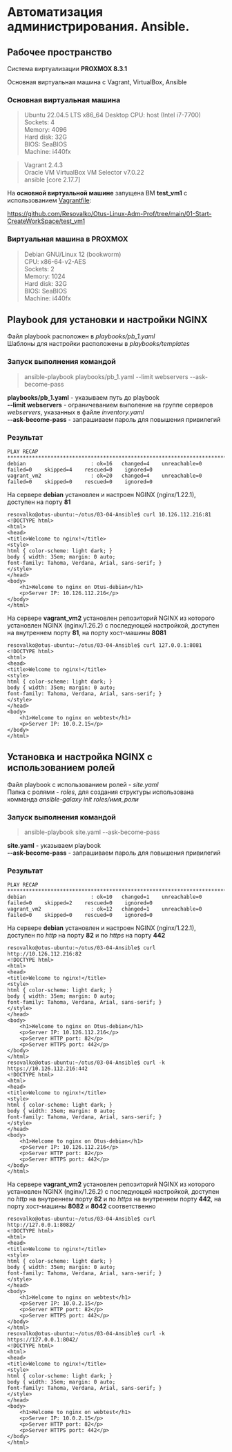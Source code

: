 # Автоматизация администрирования. Ansible.

## Рабочее пространство
Система виртуализации **PROXMOX 8.3.1**

Основная виртуальная машина с Vagrant, VirtualBox, Ansible  
### Основная виртуальная машина
> Ubuntu 22.04.5 LTS x86_64 Desktop
> CPU: host (Intel i7-7700)  
> Sockets: 4  
> Memory: 4096  
> Hard disk: 32G  
> BIOS: SeaBIOS  
> Machine: i440fx  

> Vagrant 2.4.3  
> Oracle VM VirtualBox VM Selector v7.0.22  
> ansible [core 2.17.7]  


На **основной виртуальной машине** запущена ВМ **test_vm1** с использованием [Vagrantfile](Vagrantfile1):  

https://github.com/Resovalko/Otus-Linux-Adm-Prof/tree/main/01-Start-CreateWorkSpace/test_vm1

### Виртуальная машина в **PROXMOX**
> Debian GNU/Linux 12 (bookworm)  
> CPU: x86-64-v2-AES  
> Sockets: 2  
> Memory: 1024  
> Hard disk: 32G  
> BIOS: SeaBIOS  
> Machine: i440fx  

## Playbook для установки и настройки NGINX
Файл playbook расположен в *playbooks/pb_1.yaml*  
Шаблоны для настройки расположены в *playbooks/templates*  

### Запуск выполнения командой
> ansible-playbook playbooks/pb_1.yaml --limit webservers --ask-become-pass  

**playbooks/pb_1.yaml** - указываем путь до playbook  
**--limit webservers** - ограничеванием выполение на группе серверов *webservers*, указанных в файле *inventory.yaml*  
**--ask-become-pass** - запрашиваем пароль для повышения привилегий  

### Результат

```
PLAY RECAP *********************************************************************************************
debian                     : ok=16   changed=4    unreachable=0    failed=0    skipped=4    rescued=0    ignored=0   
vagrant_vm2                : ok=20   changed=4    unreachable=0    failed=0    skipped=0    rescued=0    ignored=0 
```
На сервере **debian** установлен и настроен NGINX (nginx/1.22.1), доступен на порту **81**  
```
resovalko@otus-ubuntu:~/otus/03-04-Ansible$ curl 10.126.112.216:81
<!DOCTYPE html>
<html>
<head>
<title>Welcome to nginx!</title>
<style>
html { color-scheme: light dark; }
body { width: 35em; margin: 0 auto;
font-family: Tahoma, Verdana, Arial, sans-serif; }
</style>
</head>
<body>
    <h1>Welcome to nginx on Otus-debian</h1>
    <p>Server IP: 10.126.112.216</p>
</body>
</html>
```
На сервере **vagrant_vm2** установлен репозиторий NGINX из которого установлен NGINX (nginx/1.26.2) с последующей настройкой, доступен на внутреннем порту **81**, на порту хост-машины **8081**  
```
resovalko@otus-ubuntu:~/otus/03-04-Ansible$ curl 127.0.0.1:8081
<!DOCTYPE html>
<html>
<head>
<title>Welcome to nginx!</title>
<style>
html { color-scheme: light dark; }
body { width: 35em; margin: 0 auto;
font-family: Tahoma, Verdana, Arial, sans-serif; }
</style>
</head>
<body>
    <h1>Welcome to nginx on webtest</h1>
    <p>Server IP: 10.0.2.15</p>
</body>
</html>
```  

## Установка и настройка NGINX с использованием ролей  
Файл playbook с использованием ролей - *site.yaml*  
Папка с ролями - *roles*, для создания структуры использована комманда *ansible-galaxy init roles/имя_роли*

### Запуск выполнения командой
> ansible-playbook site.yaml --ask-become-pass  

**site.yaml** - указываем playbook  
**--ask-become-pass** - запрашиваем пароль для повышения привилегий  

### Результат
```
PLAY RECAP **************************************************************************************************************************
debian                     : ok=10   changed=1    unreachable=0    failed=0    skipped=2    rescued=0    ignored=0   
vagrant_vm2                : ok=12   changed=1    unreachable=0    failed=0    skipped=0    rescued=0    ignored=0   
```
На сервере **debian** установлен и настроен NGINX (nginx/1.22.1), доступен по *http* на порту **82** и по *https* на порту **442**
```
resovalko@otus-ubuntu:~/otus/03-04-Ansible$ curl http://10.126.112.216:82
<!DOCTYPE html>
<html>
<head>
<title>Welcome to nginx!</title>
<style>
html { color-scheme: light dark; }
body { width: 35em; margin: 0 auto;
font-family: Tahoma, Verdana, Arial, sans-serif; }
</style>
</head>
<body>
    <h1>Welcome to nginx on Otus-debian</h1>
    <p>Server IP: 10.126.112.216</p>
    <p>Server HTTP port: 82</p>
    <p>Server HTTPS port: 442</p>
</body>
</html>
resovalko@otus-ubuntu:~/otus/03-04-Ansible$ curl -k https://10.126.112.216:442
<!DOCTYPE html>
<html>
<head>
<title>Welcome to nginx!</title>
<style>
html { color-scheme: light dark; }
body { width: 35em; margin: 0 auto;
font-family: Tahoma, Verdana, Arial, sans-serif; }
</style>
</head>
<body>
    <h1>Welcome to nginx on Otus-debian</h1>
    <p>Server IP: 10.126.112.216</p>
    <p>Server HTTP port: 82</p>
    <p>Server HTTPS port: 442</p>
</body>
</html>
```
На сервере **vagrant_vm2** установлен репозиторий NGINX из которого установлен NGINX (nginx/1.26.2) с последующей настройкой, доступен по *http* на внутреннем порту **82** и по *https* на внутреннем порту **442**, на порту хост-машины **8082** и **8042** соответственно
```
resovalko@otus-ubuntu:~/otus/03-04-Ansible$ curl http://127.0.0.1:8082/
<!DOCTYPE html>
<html>
<head>
<title>Welcome to nginx!</title>
<style>
html { color-scheme: light dark; }
body { width: 35em; margin: 0 auto;
font-family: Tahoma, Verdana, Arial, sans-serif; }
</style>
</head>
<body>
    <h1>Welcome to nginx on webtest</h1>
    <p>Server IP: 10.0.2.15</p>
    <p>Server HTTP port: 82</p>
    <p>Server HTTPS port: 442</p>
</body>
</html>
resovalko@otus-ubuntu:~/otus/03-04-Ansible$ curl -k https://127.0.0.1:8042/
<!DOCTYPE html>
<html>
<head>
<title>Welcome to nginx!</title>
<style>
html { color-scheme: light dark; }
body { width: 35em; margin: 0 auto;
font-family: Tahoma, Verdana, Arial, sans-serif; }
</style>
</head>
<body>
    <h1>Welcome to nginx on webtest</h1>
    <p>Server IP: 10.0.2.15</p>
    <p>Server HTTP port: 82</p>
    <p>Server HTTPS port: 442</p>
</body>
</html>
```